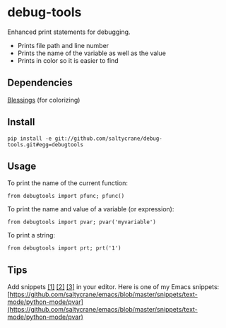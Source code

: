 debug-tools
===========

Enhanced print statements for debugging.

 - Prints file path and line number
 - Prints the name of the variable as well as the value
 - Prints in color so it is easier to find

Dependencies
------------

[Blessings](http://pypi.python.org/pypi/blessings/) (for colorizing)

Install
-------

    pip install -e git://github.com/saltycrane/debug-tools.git#egg=debugtools

Usage
-----

To print the name of the current function:

    from debugtools import pfunc; pfunc()

To print the name and value of a variable (or expression):

    from debugtools import pvar; pvar('myvariable')

To print a string:

    from debugtools import prt; prt('1')

Tips
----

Add snippets [\[1\]][1] [\[2\]][2] [\[3\]][3] in your editor. Here is one of my Emacs snippets: [https://github.com/saltycrane/emacs/blob/master/snippets/text-mode/python-mode/pvar](https://github.com/saltycrane/emacs/blob/master/snippets/text-mode/python-mode/pvar)

[1]: http://manual.macromates.com/en/snippets
[2]: https://sublime-text-unofficial-documentation.readthedocs.org/en/latest/extensibility/snippets.html
[3]: https://github.com/capitaomorte/yasnippet
